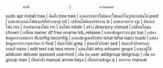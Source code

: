             คำสั้ง                  |             ความหมาย
  sudo apt install tree           |  ติดตั้ง tree
  tree                            |  แสดงรายการไฟล์และโฟเดอร์ในรูปแบบต้นไม้
  pwd                             |  แสดงตำเเหน่งโฟล์เดอร์ที่ทำงานอยู่
  cd                              |  เปลี่ยนโฟล์เดอร์ทำงาน
  ls                              |  แสดงรายการ
  cp                              |  คัดลอกไฟล์
  mv                              |  ย้ายตำเเหน่งไฟล์
  rm                              |  ลบไฟล์
  mkdir                           |  สร้าง directory
  chmod                           |  เปลี่ยนโหมด
  chown                           |  เปลี่ยน owner
  df free uname lsb_release       |  แสดงข้อมูลระบบ
  ps top                          |  เเสดงข้อมูลกระบสนการ
  ifconfig  iwconfig              |  เเสดงข้อมูลเครือข่าย
  lshal lshw lspci lsusb          |  แสดงข้อมูลการทำงานฮาร์ดเเวร์
  find                            |  ค้นหาไฟล์
  grep                            |  ค้นหาตัวอักษร
  sed                             |  ค้นหาตัวอักษรและแทนที่
  nano                            |  edit text
  cat less more                   |  แสดงไฟล์
  who whoami grups                |  แสดงผู้ใช้
  adduser deluser passwd usermod  |  เพิ่ม ลบ user
  addgroup delgroup               |  เพิ่ม ลบ group
  man                             |  เปิดคำสั่ง manual
  arrow keys                      |  เลื่อนอ่านข้อมูล
  q                               |  ออกจาก manual
